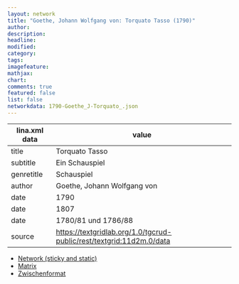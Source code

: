 ```yaml
---
layout: network
title: "Goethe, Johann Wolfgang von: Torquato Tasso (1790)"
author:
description:
headline:
modified:
category:
tags:
imagefeature: 
mathjax: 
chart: 
comments: true
featured: false
list: false
networkdata: 1790-Goethe_J-Torquato_.json
---
```

lina.xml data  | value
------------- | -------------
title|Torquato Tasso
subtitle|Ein Schauspiel
genretitle|Schauspiel
author|Goethe, Johann Wolfgang von
date|1790
date|1807
date|1780/81 und 1786/88
source|https://textgridlab.org/1.0/tgcrud-public/rest/textgrid:11d2m.0/data


* [Network (sticky and static)](/network82)
* [Matrix](/matrix82)
* [Zwischenformat](/lina82 )

